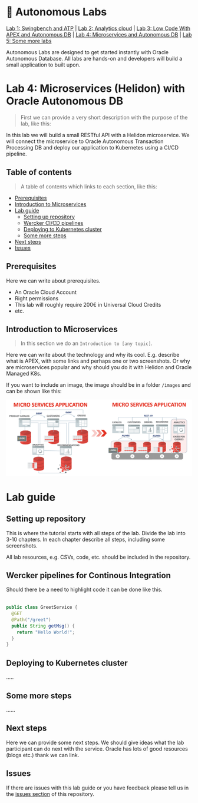 # 🚀 Autonomous Labs
[Lab 1: Swingbench and ATP](www.example.com) | [Lab 2: Analytics cloud](www.example.com) | [Lab 3: Low Code With APEX and Autonomous DB](www.example.com) | [Lab 4: Microservices and Autonomous DB](www.example.com) | [Lab 5: Some more labs](www.example.com)

Autonomous Labs are designed to get started instantly with Oracle Autonomous Database. All labs are hands-on and developers will build a small application to built upon.

# Lab 4: Microservices (Helidon) with Oracle Autonomous DB

> First we can provide a very short description with the purpose of the lab, like this: 

In this lab we will build a small RESTful API with a Helidon microservice. We will connect the microservice to Oracle Autonomous Transaction Processing DB and deploy our application to Kubernetes using a CI/CD pipeline.

## Table of contents

> A table of contents which links to each section, like this: 

* [Prerequisites](#prerequisites)
* [Introduction to Microservices](#introduction-to-microservices)
* [Lab guide](#lab-guide)
   * [Setting up repository](#setting-up-repository)
   * [Wercker CI/CD pipelines](#wercker-pipelines-for-continous-integration)
   * [Deploying to Kubernetes cluster](#deploying-to-kubernetes-cluster)
   * [Some more steps](#some-more-steps)
* [Next steps](#next-steps)
* [Issues](#issues)


## Prerequisites

Here we can write about prerequisites.

- An Oracle Cloud Account
- Right permissions
- This lab will roughly require 200€ in Universal Cloud Credits
- etc.

## Introduction to Microservices

> In this section we do an `Introduction to [any topic]`.

Here we can write about the technology and why its cool. E.g. describe what is APEX, with some links and perhaps one or two screenshots. Or why are microservices popular and why should you do it with Helidon and Oracle Managed K8s.

If you want to include an image, the image should be in a folder `/images` and can be shown like this:

![Oracle DB with Microservices](/images/oracle-db-microservices.png)

# Lab guide

## Setting up repository

This is where the tutorial starts with all steps of the lab. Divide the lab into 3-10 chapters. In each chapter describe all steps, including some screenshots.

All lab resources, e.g. CSVs, code, etc. should be included in the repository.

## Wercker pipelines for Continous Integration

Should there be a need to highlight code it can be done like this.

```java

public class GreetService {
  @GET
  @Path("/greet")
  public String getMsg() {
    return "Hello World!";
  }
}

```

## Deploying to Kubernetes cluster

.....

## Some more steps

......

## Next steps

Here we can provide some next steps. We should give ideas what the lab participant can do next with the service. Oracle has lots of good resources (blogs etc.) thank we can link. 

## Issues

If there are issues with this lab guide or you have feedback please tell us in the [issues section](https://github.com/m1nka/autonomous-labs-template/issues) of this repository.





